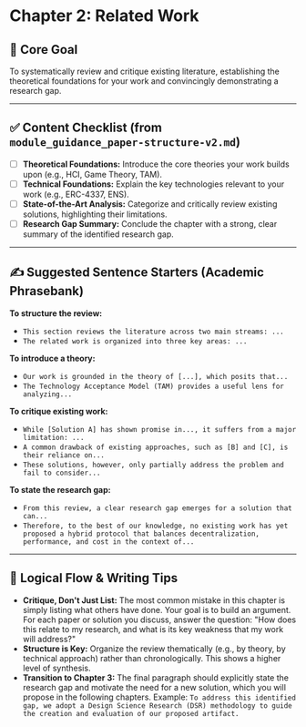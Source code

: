 # Chapter 2: Related Work

## 🎯 Core Goal
To systematically review and critique existing literature, establishing the theoretical foundations for your work and convincingly demonstrating a research gap.

---

## ✅ Content Checklist (from `module_guidance_paper-structure-v2.md`)
- [ ] **Theoretical Foundations:** Introduce the core theories your work builds upon (e.g., HCI, Game Theory, TAM).
- [ ] **Technical Foundations:** Explain the key technologies relevant to your work (e.g., ERC-4337, ENS).
- [ ] **State-of-the-Art Analysis:** Categorize and critically review existing solutions, highlighting their limitations.
- [ ] **Research Gap Summary:** Conclude the chapter with a strong, clear summary of the identified research gap.

---

## ✍️ Suggested Sentence Starters (Academic Phrasebank)

**To structure the review:**
*   `This section reviews the literature across two main streams: ...`
*   `The related work is organized into three key areas: ...`

**To introduce a theory:**
*   `Our work is grounded in the theory of [...], which posits that...`
*   `The Technology Acceptance Model (TAM) provides a useful lens for analyzing...`

**To critique existing work:**
*   `While [Solution A] has shown promise in..., it suffers from a major limitation: ...`
*   `A common drawback of existing approaches, such as [B] and [C], is their reliance on...`
*   `These solutions, however, only partially address the problem and fail to consider...`

**To state the research gap:**
*   `From this review, a clear research gap emerges for a solution that can...`
*   `Therefore, to the best of our knowledge, no existing work has yet proposed a hybrid protocol that balances decentralization, performance, and cost in the context of...`

---

## 🔗 Logical Flow & Writing Tips
*   **Critique, Don't Just List:** The most common mistake in this chapter is simply listing what others have done. Your goal is to build an argument. For each paper or solution you discuss, answer the question: "How does this relate to my research, and what is its key weakness that my work will address?"
*   **Structure is Key:** Organize the review thematically (e.g., by theory, by technical approach) rather than chronologically. This shows a higher level of synthesis.
*   **Transition to Chapter 3:** The final paragraph should explicitly state the research gap and motivate the need for a new solution, which you will propose in the following chapters. Example: `To address this identified gap, we adopt a Design Science Research (DSR) methodology to guide the creation and evaluation of our proposed artifact.`

